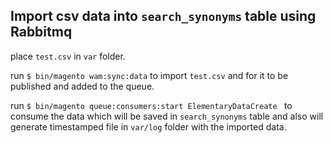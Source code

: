 ## Import csv data into `search_synonyms` table using Rabbitmq

place `test.csv` in `var` folder.

run `$ bin/magento wam:sync:data` to import `test.csv` and for it to be published and added to the queue.

run `$ bin/magento queue:consumers:start ElementaryDataCreate ` to consume the data which will be saved in 
`search_synonyms` table and also will generate timestamped file in `var/log` folder with the imported data.
